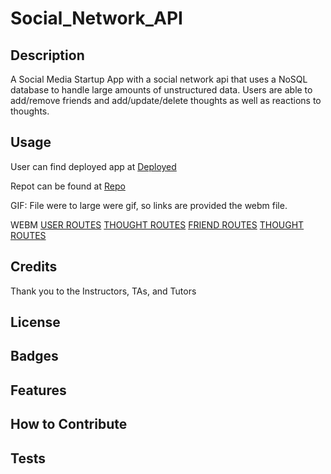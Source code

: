 # Social_Network_API

## Description

A Social Media Startup App with a social network api that uses a NoSQL database to handle large amounts of unstructured data. Users are able to add/remove friends and add/update/delete thoughts as well as reactions to thoughts.

## Usage


User can find deployed app at [Deployed](https://github.com/JamesDartmouth/Social_Network_API/settings/pages)

Repot can be found at [Repo](https://github.com/JamesDartmouth/Social_Network_API)

GIF: File were to large were gif, so links are provided the webm file.

WEBM
[USER ROUTES](./assets/Getting%20Started%20webm.webm)
[THOUGHT ROUTES](./assets/GET%20ALL%20webm.webm)
[FRIEND ROUTES](./assets/GET%20by%20ID%20webm.webm)
[THOUGHT ROUTES](./assets/Category%20Post%20Put%20Delete%20webm.webm)

## Credits

Thank you to the Instructors, TAs, and Tutors


## License

## Badges

## Features

## How to Contribute


## Tests
